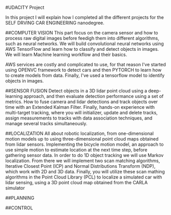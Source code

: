 #UDACITY Project

In this project I will explain how I completed all the different projects for the SELF DRVING CAR ENGINEERING nanodegree. 

##COMPUTER VISION
This part focus on the camera sensor and how to process raw digital images before feedigh them into different algorithms, such as neural networks. We will build convolutional neural networks using AWS TensorFlow and learn how to classify and detect objects in images. We will learn Machine learning workflow and their basics. 

AWS services are costly and complicated to use, for that reason I've started using OPENVC framework to detect cars and then PYTORCH to learn how to create models from data. Finally, I've used a tensorflow model to identify objects in images. 


##SENSOR FUSION
Detect objects in a 3D lidar point cloud using a deep-learning approach, and then evaluate detection performance using a set of metrics. How to fuse camera and lidar detections and track objects over time with an Extended Kalman Filter. Finally, hands-on experience with multi-target tracking, where you will initializer, update and delete tracks, assign measurements to tracks with data association techniques, and manage several tracks simultaneously.  



##LOCALIZATION
All about robotic localization, from one-dimensional motion models up to using three-dimensional point cloud maps obtained from lidar sensors. Implementing the bicycle motion model, an approach to use simple motion to estimate location at the next time step, before gathering sensor data. In order to do 1D object tracking we will use Markov localization. From there we will implement two scan matching algorithms, Iterative Closest Point (ICP) and Normal Distributions Transform (NDP), which work with 2D and 3D data. Finally, you will utilize these scan mathing algorithms in the Point Cloud Library (PCL) to localize a simulated car with lidar sensing, using a 3D point cloud map obtained from the CARLA simulator



##PLANNING




##CONTROL




